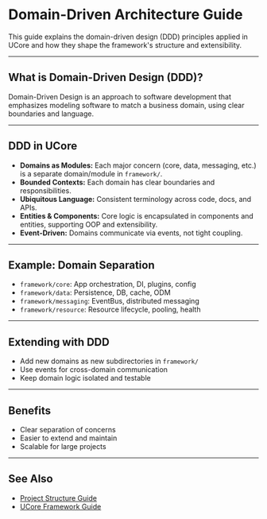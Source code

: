 # Domain-Driven Architecture Guide

This guide explains the domain-driven design (DDD) principles applied in UCore and how they shape the framework's structure and extensibility.

---

## What is Domain-Driven Design (DDD)?

Domain-Driven Design is an approach to software development that emphasizes modeling software to match a business domain, using clear boundaries and language.

---

## DDD in UCore

- **Domains as Modules:** Each major concern (core, data, messaging, etc.) is a separate domain/module in `framework/`.
- **Bounded Contexts:** Each domain has clear boundaries and responsibilities.
- **Ubiquitous Language:** Consistent terminology across code, docs, and APIs.
- **Entities & Components:** Core logic is encapsulated in components and entities, supporting OOP and extensibility.
- **Event-Driven:** Domains communicate via events, not tight coupling.

---

## Example: Domain Separation

- `framework/core`: App orchestration, DI, plugins, config
- `framework/data`: Persistence, DB, cache, ODM
- `framework/messaging`: EventBus, distributed messaging
- `framework/resource`: Resource lifecycle, pooling, health

---

## Extending with DDD

- Add new domains as new subdirectories in `framework/`
- Use events for cross-domain communication
- Keep domain logic isolated and testable

---

## Benefits

- Clear separation of concerns
- Easier to extend and maintain
- Scalable for large projects

---

## See Also

- [Project Structure Guide](project-structure-guide.md)
- [UCore Framework Guide](ucore-framework-guide.md)
